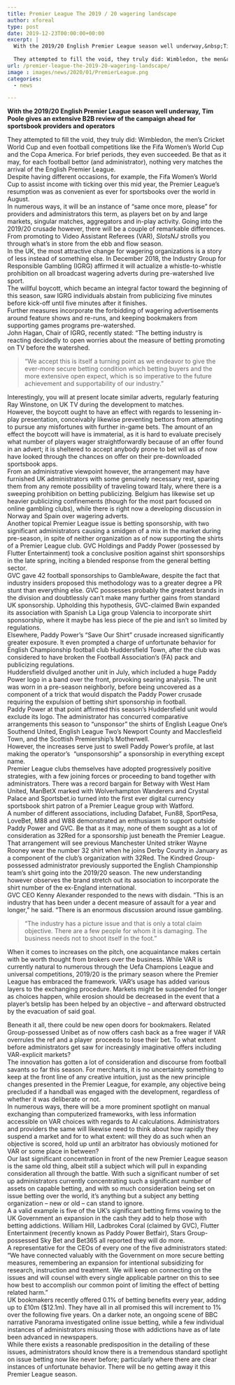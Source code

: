 ```yaml
---
title: Premier League The 2019 / 20 wagering landscape
author: xforeal 
type: post
date: 2019-12-23T00:00:00+00:00
excerpt: |
  With the 2019/20 English Premier League season well underway,&nbsp;Tim Poole gives a complete B2B review of the campaign&nbsp;ahead for sportsbook providers and administrators 
  
  They attempted to fill the void, they truly did: Wimbledon, the men&rsquo;s Cricket World Cup and even football competitions like the Fifa Women&rsquo;s World Cup and the Copa America
url: /premier-league-the-2019-20-wagering-landscape/
image : images/news/2020/01/PremierLeague.png
categories:
  - news

---
```

**With the 2019/20 English Premier League season well underway, Tim Poole gives an extensive B2B review of the campaign ahead for sportsbook providers and operators**

<div>
  They attempted to fill the void, they truly did: Wimbledon, the men’s Cricket World Cup and even football competitions like the Fifa Women’s World Cup and the Copa America. For brief periods, they even succeeded. Be that as it may, for each football bettor (and administrator), nothing very matches the arrival of the English Premier League.
</div>

<div>
  Despite having different occasions, for example, the Fifa Women’s World Cup to assist income with ticking over this mid year, the Premier League’s resumption was as convenient as ever for sportsbooks over the world in August.
</div>

<div>
  In numerous ways, it will be an instance of “same once more, please” for providers and administrators this term, as players bet on by and large markets, singular matches, aggregators and in-play activity. Going into the 2019/20 crusade however, there will be a couple of remarkable differences.
</div>

<div>
  From promoting to Video Assistant Referees (VAR), <em>SlotsNJ</em> strolls you through what’s in store from the ebb and flow season.
</div>

<div>
  In the UK, the most attractive change for wagering organizations is a story of less instead of something else. In December 2018, the Industry Group for Responsible Gambling (IGRG) affirmed it will actualize a whistle-to-whistle prohibition on all broadcast wagering adverts during pre-watershed live sport.
</div>

<div>
  The willful boycott, which became an integral factor toward the beginning of this season, saw IGRG individuals abstain from publicizing five minutes before kick-off until five minutes after it finishes.
</div>

<div>
  Further measures incorporate the forbidding of wagering advertisements around feature shows and re-runs, and keeping bookmakers from supporting games programs pre-watershed.
</div>

<div>
  John Hagan, Chair of IGRG, recently stated: “The betting industry is reacting decidedly to open worries about the measure of betting promoting on TV before the watershed.</p> 
  
  <blockquote>
    <p>
      “We accept this is itself a turning point as we endeavor to give the ever-more secure betting condition which betting buyers and the more extensive open expect, which is so imperative to the future achievement and supportability of our industry.”
    </p>
  </blockquote>
</div>

<div>
  Interestingly, you will at present locate similar adverts, regularly featuring Ray Winstone, on UK TV during the development to matches.
</div>

<div>
  However, the boycott ought to have an effect with regards to lessening in-play presentation, conceivably likewise preventing bettors from attempting to pursue any misfortunes with further in-game bets. The amount of an effect the boycott will have is immaterial, as it is hard to evaluate precisely what number of players wager straightforwardly because of an offer found in an advert; it is sheltered to accept anybody prone to bet will as of now have looked through the chances on offer on their pre-downloaded sportsbook apps.
</div>

<div>
  From an administrative viewpoint however, the arrangement may have furnished UK administrators with some genuinely necessary rest, sparing them from any remote possibility of traveling toward Italy, where there is a sweeping prohibition on betting publicizing. Belgium has likewise set up heavier publicizing confinements (though for the most part focused on online gambling clubs), while there is right now a developing discussion in Norway and Spain over wagering adverts.
</div>

<div>
  Another topical Premier League issue is betting sponsorship, with two significant administrators causing a smidgen of a mix in the market during pre-season, in spite of neither organization as of now supporting the shirts of a Premier League club. GVC Holdings and Paddy Power (possessed by Flutter Entertainment) took a conclusive position against shirt sponsorships in the late spring, inciting a blended response from the general betting sector.
</div>

<div>
  GVC gave 42 football sponsorships to GambleAware, despite the fact that industry insiders proposed this methodology was to a greater degree a PR stunt than everything else. GVC possesses probably the greatest brands in the division and doubtlessly can’t make many further gains from standard UK sponsorship. Upholding this hypothesis, GVC-claimed Bwin expanded its association with Spanish La Liga group Valencia to incorporate shirt sponsorship, where it maybe has less piece of the pie and isn’t so limited by regulations.
</div>

<div>
  Elsewhere, Paddy Power’s “Save Our Shirt” crusade increased significantly greater exposure. It even prompted a charge of unfortunate behavior for English Championship football club Huddersfield Town, after the club was considered to have broken the Football Association’s (FA) pack and publicizing regulations.
</div>

<div>
  Huddersfield divulged another unit in July, which included a huge Paddy Power logo in a band over the front, provoking searing analysis. The unit was worn in a pre-season neighborly, before being uncovered as a component of a trick that would dispatch the Paddy Power crusade requiring the expulsion of betting shirt sponsorship in football.
</div>

<div>
  Paddy Power at that point affirmed this season’s Huddersfield unit would exclude its logo. The administrator has concurred comparative arrangements this season to “unsponsor” the shirts of English League One’s Southend United, English League Two’s Newport County and Macclesfield Town, and the Scottish Premiership’s Motherwell.
</div>

<div>
  However, the increases serve just to swell Paddy Power’s profile, at last making the operator’s  “unsponsorship” a sponsorship in everything except name.
</div>

<div>
  Premier League clubs themselves have adopted progressively positive strategies, with a few joining forces or proceeding to band together with administrators. There was a record bargain for Betway with West Ham United, ManBetX marked with Wolverhampton Wanderers and Crystal Palace and Sportsbet.io turned into the first ever digital currency sportsbook shirt patron of a Premier League group with Watford.
</div>

<div>
  A number of different associations, including Dafabet, Fun88, SportPesa, LoveBet, M88 and W88 demonstrated an enthusiasm to support outside Paddy Power and GVC. Be that as it may, none of them sought as a lot of consideration as 32Red for a sponsorship just beneath the Premier League.
</div>

<div>
  That arrangement will see previous Manchester United striker Wayne Rooney wear the number 32 shirt when he joins Derby County in January as a component of the club’s organization with 32Red. The Kindred Group-possessed administrator previously supported the English Championship team’s shirt going into the 2019/20 season. The new understanding however observes the brand stretch out its association to incorporate the shirt number of the ex-England international.
</div>

<div>
  GVC CEO Kenny Alexander responded to the news with disdain. “This is an industry that has been under a decent measure of assault for a year and longer,” he said. “There is an enormous discussion around issue gambling.</p> 
  
  <blockquote>
    <p>
      “The industry has a picture issue and that is only a total claim objective. There are a few people for whom it is damaging. The business needs not to shoot itself in the foot.”
    </p>
  </blockquote>
  
  <p>
    When it comes to increases on the pitch, one acquaintance makes certain with be worth thought from brokers over the business. While VAR is currently natural to numerous through the Uefa Champions League and universal competitions, 2019/20 is the primary season where the Premier League has embraced the framework. VAR’s usage has added various layers to the exchanging procedure. Markets might be suspended for longer as choices happen, while erosion should be decreased in the event that a player’s betslip has been helped by an objective – and afterward obstructed by the evacuation of said goal.
  </p>
</div>

<div>
  Beneath it all, there could be new open doors for bookmakers. Related Group-possessed Unibet as of now offers cash back as a free wager if VAR overrules the ref and a player  proceeds to lose their bet. To what extent before administrators get saw for increasingly imaginative offers including VAR-explicit markets?
</div>

<div>
  The innovation has gotten a lot of consideration and discourse from football savants so far this season. For merchants, it is no uncertainty something to keep at the front line of any creative intuition, just as the new principle changes presented in the Premier League, for example, any objective being precluded if a handball was engaged with the development, regardless of whether it was deliberate or not.
</div>

<div>
  In numerous ways, there will be a more prominent spotlight on manual exchanging than computerized frameworks, with less information accessible on VAR choices with regards to AI calculations. Administrators and providers the same will likewise need to think about how rapidly they suspend a market and for to what extent: will they do as such when an objective is scored, hold up until an arbitrator has obviously motioned for VAR or some place in between?
</div>

<div>
  Our last significant concentration in front of the new Premier League season is the same old thing, albeit still a subject which will pull in expanding consideration all through the battle. With such a significant number of set up administrators currently concentrating such a significant number of assets on capable betting, and with so much consideration being set on issue betting over the world, it’s anything but a subject any betting organization – new or old – can stand to ignore.
</div>

<div>
  A a valid example is five of the UK’s significant betting firms vowing to the UK Government an expansion in the cash they add to help those with betting addictions. William Hill, Ladbrokes Coral (claimed by GVC), Flutter Entertainment (recently known as Paddy Power Betfair), Stars Group-possessed Sky Bet and Bet365 all reported they will do more.
</div>

<div>
  A representative for the CEOs of every one of the five administrators stated: “We have connected valuably with the Government on more secure betting measures, remembering an expansion for intentional subsidizing for research, instruction and treatment. We will keep on connecting on the issues and will counsel with every single applicable partner on this to see how best to accomplish our common point of limiting the effect of betting related harm.”
</div>

<div>
  UK bookmakers recently offered 0.1% of betting benefits every year, adding up to £10m ($12.1m). They have all in all promised this will increment to 1% over the following five years. On a darker note, an ongoing scene of BBC narrative Panorama investigated online issue betting, while a few individual instances of administrators misusing those with addictions have as of late been advanced in newspapers.
</div>

<div>
  While there exists a reasonable predisposition in the detailing of these issues, administrators should know there is a tremendous standard spotlight on issue betting now like never before; particularly where there are clear instances of unfortunate behavior. There will be no getting away it this Premier League season.
</div>
